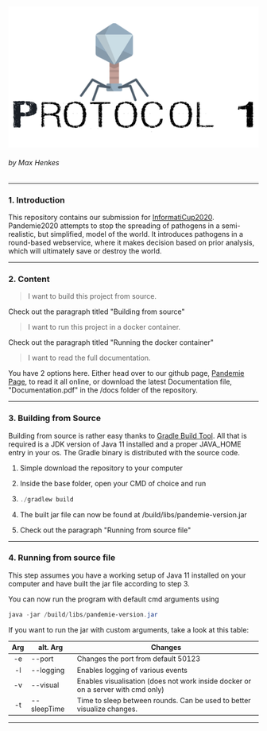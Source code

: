 ![](/assets/logo.png)

###### by Max Henkes

---

### 1. Introduction

This repository contains our submission for [InformatiCup2020](https://github.com/informatiCup/informatiCup2020). Pandemie2020 attempts to stop the spreading of pathogens in a semi-realistic, but simplified, model of the world. It introduces pathogens in a round-based webservice, where it makes decision based on prior analysis, which will ultimately save or destroy the world.

---





### 2. Content

> I want to build this project from source.

Check out the paragraph titled "Building from source"

> I want to run this project in a docker container.

Check out the paragraph titled "Running the docker container"

> I want to read the full documentation.

You have 2 options here. Either head over to our github page, [Pandemie Page](https://creepershift.github.io/Pandemie/), to read it all online, or download the latest Documentation file, "Documentation.pdf" in the /docs folder of the repository.

---





### 3. Building from Source

Building from source is rather easy thanks to [Gradle Build Tool](https://gradle.org/). All that is required is a JDK version of Java 11 installed and a proper JAVA_HOME entry in your os. The Gradle binary is distributed with the source code.

1. Simple download the repository to your computer

2. Inside the base folder, open your CMD of choice and run

3. ```powershell
   ./gradlew build
   ```

4. 
   The built jar file can now be found at /build/libs/pandemie-version.jar

5. Check out the paragraph "Running from source file"

---





### 4. Running from source file

This step assumes you have a working setup of Java 11 installed on your computer and have built the jar file according to step 3.

You can now run the program with default cmd arguments using

```powershell
java -jar /build/libs/pandemie-version.jar
```

If you want to run the jar with custom arguments, take a look at this table:

| Arg         | alt. Arg             | Changes                                                                          |
|:-----------:| -------------------- | -------------------------------------------------------------------------------- |
| -e <number> | --port <number>      | Changes the port from default 50123                                              |
| -l          | --logging            | Enables logging of various events                                                |
| -v          | --visual             | Enables visualisation (does not work inside docker or on a server with cmd only) |
| -t <number> | --sleepTime <number> | Time to sleep between rounds. Can be used to better visualize changes.           |

---




